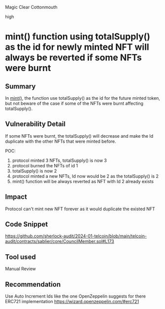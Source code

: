 Magic Clear Cottonmouth

high

# mint() function using totalSupply() as the id for newly minted NFT will always be reverted if some NFTs were burnt

## Summary
In [mint()](https://github.com/sherlock-audit/2024-01-telcoin/blob/main/telcoin-audit/contracts/sablier/core/CouncilMember.sol#L173), the function use totalSupply() as the id for the future minted token, but not beware of the case if some of the NFTs were burnt affecting totalSupply().

## Vulnerability Detail
If some NFTs were burnt, the totalSupply() will decrease and make the Id duplicate with the other NFTs that were minted before.

POC:
1. protocol minted 3 NFTs, totalSupply() is now 3
2. protocol burned the NFTs of id 1
3. totalSupply() is now 2
4. protocol minted a new NFTs, Id now would be 2 as the totalSupply() is 2
5. mint() function will be always reverted as NFT with Id 2 already exists

## Impact
Protocol can't mint new NFT forever as it would duplicate the existed NFT

## Code Snippet
https://github.com/sherlock-audit/2024-01-telcoin/blob/main/telcoin-audit/contracts/sablier/core/CouncilMember.sol#L173

## Tool used

Manual Review

## Recommendation
Use Auto Increment Ids like the one OpenZeppelin suggests for there ERC721 implementation
https://wizard.openzeppelin.com/#erc721
